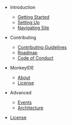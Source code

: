 - Introduction

  - [Getting Started](README.md)
  - [Setting Up](setup.md)
  - [Navigating Site](ui.md)

- Contributing

  - [Contributing Guidelines](CONTRIBUTING.md)
  - [Roadmap](ROADMAP.md)
  - [Code of Conduct](CODE_OF_CONDUCT.md)

- MonkeyIDE

  - [About](MONKEYIDE_README.md)
  - [License](MONKEYIDE_LICENSE.md)

- Advanced

  - [Events](advanced/events.md)
  - [Architecture](ARCHITECTURE.md)

- [License](LICENSE.md)
